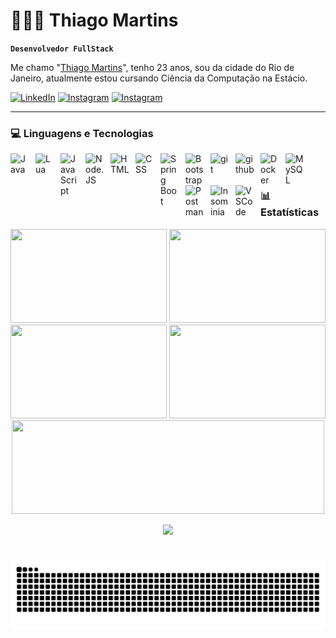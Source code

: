 # 👩🏻‍💻 Thiago Martins

**`Desenvolvedor FullStack`**

Me chamo "[Thiago Martins](https://www.instagram.com/_hey.martins_/)", tenho 23 anos, sou da cidade do Rio de Janeiro, atualmente estou cursando Ciência da Computação na Estácio.

[![LinkedIn](https://img.shields.io/badge/linkedin-%230077B5.svg?style=for-the-badge&logo=linkedin&logoColor=white)](https://www.linkedin.com/in/thiagomartinssobral/)
[![Instagram](https://img.shields.io/static/v1?message=Instagram&logo=instagram&label=&color=E4405F&logoColor=white&labelColor=&style=for-the-badge)](https://www.instagram.com/_hey.martins_/)
[![Instagram](https://img.shields.io/static/v1?message=Discord&logo=discord&label=&color=7289DA&logoColor=white&labelColor=&style=for-the-badge)](https://discord.gg/U5yCZVmrqW)

---

### 💻 Linguagens e Tecnologias

<img 
    align="left" 
    alt="Java"
    title="Java" 
    width="30px" 
    style="padding-right: 10px;" 
    src="https://cdn.jsdelivr.net/gh/devicons/devicon@latest/icons/java/java-original-wordmark.svg"          
/>
<img 
    align="left" 
    alt="Lua"
    title="Lua" 
    width="30px" 
    style="padding-right: 10px;" 
    src="https://cdn.jsdelivr.net/gh/devicons/devicon@latest/icons/lua/lua-original.svg"          
/>
<img 
    align="left" 
    alt="JavaScript"
    title="JavaScript" 
    width="30px" 
    style="padding-right: 10px;" 
    src="https://cdn.jsdelivr.net/gh/devicons/devicon@latest/icons/javascript/javascript-original.svg"          
/>
<img 
    align="left" 
    alt="Node.JS"
    title="Node.JS" 
    width="30px" 
    style="padding-right: 10px;" 
    src="https://cdn.jsdelivr.net/gh/devicons/devicon@latest/icons/nodejs/nodejs-original.svg"          
/>
<img 
    align="left" 
    alt="HTML"
    title="HTML" 
    width="30px" 
    style="padding-right: 10px;" 
    src="https://cdn.jsdelivr.net/gh/devicons/devicon@latest/icons/html5/html5-original.svg"          
/>
<img 
    align="left" 
    alt="CSS"
    title="CSS" 
    width="30px" 
    style="padding-right: 10px;" 
   src="https://cdn.jsdelivr.net/gh/devicons/devicon@latest/icons/css3/css3-original.svg"          
/>
<img 
    align="left" 
    alt="Spring Boot"
    title="Spring Boot" 
    width="30px" 
    style="padding-right: 10px;" 
   src="https://cdn.jsdelivr.net/gh/devicons/devicon@latest/icons/spring/spring-original.svg"          
/>
<img 
    align="left" 
    alt="Bootstrap"
    title="Bootstrap" 
    width="30px" 
    style="padding-right: 10px;" 
   src="https://cdn.jsdelivr.net/gh/devicons/devicon@latest/icons/bootstrap/bootstrap-original.svg"          
/>
<img 
    align="left" 
    alt="git"
    title="git" 
    width="30px" 
    style="padding-right: 10px;" 
   src="https://cdn.jsdelivr.net/gh/devicons/devicon@latest/icons/git/git-original.svg"          
/>
<img 
    align="left" 
    alt="github"
    title="github" 
    width="30px" 
    style="padding-right: 10px;" 
   src="https://cdn.jsdelivr.net/gh/devicons/devicon@latest/icons/github/github-original.svg"          
/>
<img 
    align="left" 
    alt="Docker"
    title="Docker" 
    width="30px" 
    style="padding-right: 10px;" 
   src="https://cdn.jsdelivr.net/gh/devicons/devicon@latest/icons/docker/docker-plain.svg"          
/>
<img 
    align="left" 
    alt="MySQL"
    title="MySQL" 
    width="30px" 
    style="padding-right: 10px;" 
   src="https://cdn.jsdelivr.net/gh/devicons/devicon@latest/icons/mysql/mysql-original.svg"          
/>
<img 
    align="left" 
    alt="Postman"
    title="Postman" 
    width="30px" 
    style="padding-right: 10px;" 
   src="https://cdn.jsdelivr.net/gh/devicons/devicon@latest/icons/postman/postman-original.svg"          
/>
<img 
    align="left" 
    alt="Insominia"
    title="Insominia" 
    width="30px" 
    style="padding-right: 10px;" 
   src="https://cdn.jsdelivr.net/gh/devicons/devicon@latest/icons/insomnia/insomnia-original.svg"          
/>
<img 
    align="left" 
    alt="VSCode"
    title="VSCode" 
    width="30px" 
    style="padding-right: 10px;" 
   src="https://cdn.jsdelivr.net/gh/devicons/devicon@latest/icons/vscode/vscode-original.svg"          
/>

<br/>
<br/>

### 📊 Estatísticas

<p align="center" width="100">
    <img width="250" height="150" src="http://github-profile-summary-cards.vercel.app/api/cards/most-commit-language?username=ThiagoMartins2001&theme=city=city_lights">
    <img width="250" height="150" src="http://github-profile-summary-cards.vercel.app/api/cards/stats?username=ThiagoMartins2001&theme=city_lights">
    <img width="250" height="150" src="http://github-profile-summary-cards.vercel.app/api/cards/productive-time?username=ThiagoMartins2001&theme=city_lights&utcOffset=-3">
    <img width="250" height="150" src="http://github-profile-summary-cards.vercel.app/api/cards/repos-per-language?username=ThiagoMartins2001&theme=city_lights">
    <img width="500" height="150" src="http://github-profile-summary-cards.vercel.app/api/cards/profile-details?username=ThiagoMartins2001&theme=city_lights">
</p>
<div align="center" width="100">
  <img src="https://github-profile-trophy.vercel.app/?username=ThiagoMartins2001&column=8&theme=nord&no-frame=true&margin-w=6&margin-h=10"/>
</div>


###

<br clear="both">

<img src="https://raw.githubusercontent.com/ThiagoMartins2001/ThiagoMartins2001/output/snake.svg" alt="Snake animation" />

###
